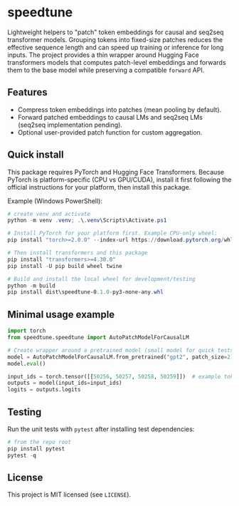# speedtune

Lightweight helpers to "patch" token embeddings for causal and seq2seq
transformer models. Grouping tokens into fixed-size patches reduces the
effective sequence length and can speed up training or inference for long
inputs. The project provides a thin wrapper around Hugging Face
transformers models that computes patch-level embeddings and forwards them to
the base model while preserving a compatible `forward` API.

## Features

- Compress token embeddings into patches (mean pooling by default).
- Forward patched embeddings to causal LMs and seq2seq LMs (seq2seq implementation pending).
- Optional user-provided patch function for custom aggregation.

## Quick install

This package requires PyTorch and Hugging Face Transformers. Because PyTorch
is platform-specific (CPU vs GPU/CUDA), install it first following the
official instructions for your platform, then install this package.

Example (Windows PowerShell):

```powershell
# create venv and activate
python -m venv .venv; .\.venv\Scripts\Activate.ps1

# Install PyTorch for your platform first. Example CPU-only wheel:
pip install "torch>=2.0.0" --index-url https://download.pytorch.org/whl/cpu

# Then install transformers and this package
pip install "transformers>=4.30.0"
pip install -U pip build wheel twine

# Build and install the local wheel for development/testing
python -m build
pip install dist\speedtune-0.1.0-py3-none-any.whl
```

## Minimal usage example

```python
import torch
from speedtune.speedtune import AutoPatchModelForCausalLM

# Create wrapper around a pretrained model (small model for quick tests)
model = AutoPatchModelForCausalLM.from_pretrained("gpt2", patch_size=2)
model.eval()

input_ids = torch.tensor([[50256, 50257, 50258, 50259]])  # example token ids
outputs = model(input_ids=input_ids)
logits = outputs.logits
```

## Testing

Run the unit tests with `pytest` after installing test dependencies:

```powershell
# from the repo root
pip install pytest
pytest -q
```

## License

This project is MIT licensed (see `LICENSE`).
